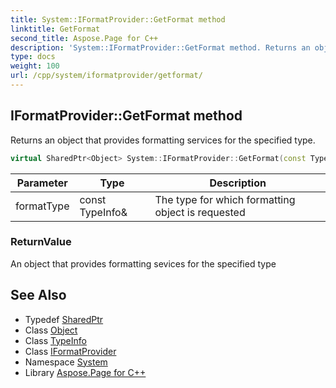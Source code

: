 ```yaml
---
title: System::IFormatProvider::GetFormat method
linktitle: GetFormat
second_title: Aspose.Page for C++
description: 'System::IFormatProvider::GetFormat method. Returns an object that provides formatting services for the specified type in C++.'
type: docs
weight: 100
url: /cpp/system/iformatprovider/getformat/
---
```

## IFormatProvider::GetFormat method


Returns an object that provides formatting services for the specified type.

```cpp
virtual SharedPtr<Object> System::IFormatProvider::GetFormat(const TypeInfo &formatType)=0
```


| Parameter | Type | Description |
| --- | --- | --- |
| formatType | const TypeInfo\& | The type for which formatting object is requested |

### ReturnValue

An object that provides formatting sevices for the specified type

## See Also

* Typedef [SharedPtr](../../sharedptr/)
* Class [Object](../../object/)
* Class [TypeInfo](../../typeinfo/)
* Class [IFormatProvider](../)
* Namespace [System](../../)
* Library [Aspose.Page for C++](../../../)
